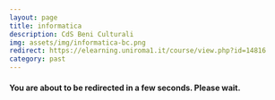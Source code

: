 ```yaml
---
layout: page
title: informatica
description: CdS Beni Culturali
img: assets/img/informatica-bc.png
redirect: https://elearning.uniroma1.it/course/view.php?id=14816
category: past
---
```




#### You are about to be redirected in a few seconds. Please wait.
